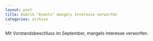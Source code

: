 ```yaml
---
layout: post
title: Rubrik "Events" mangels Interesse verworfen
categories: archive
---
```

Mit Vorstandsbeschluss im September, mangels Interesse verworfen.
